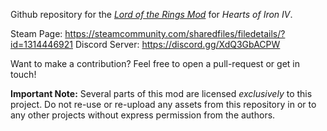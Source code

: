 Github repository for the [*Lord of the Rings Mod*](https://steamcommunity.com/sharedfiles/filedetails/?id=1314446921) for *Hearts of Iron IV*.


Steam Page: https://steamcommunity.com/sharedfiles/filedetails/?id=1314446921
Discord Server: https://discord.gg/XdQ3GbACPW

Want to make a contribution? Feel free to open a pull-request or get in touch!


**Important Note:** Several parts of this mod are licensed *exclusively* to this project. Do not re-use or re-upload any assets from this repository in or to any other projects without express permission from the authors.
